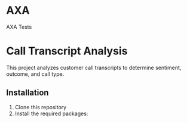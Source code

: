 # AXA
AXA Tests

# Call Transcript Analysis

This project analyzes customer call transcripts to determine sentiment, outcome, and call type.

## Installation

1. Clone this repository
2. Install the required packages:

